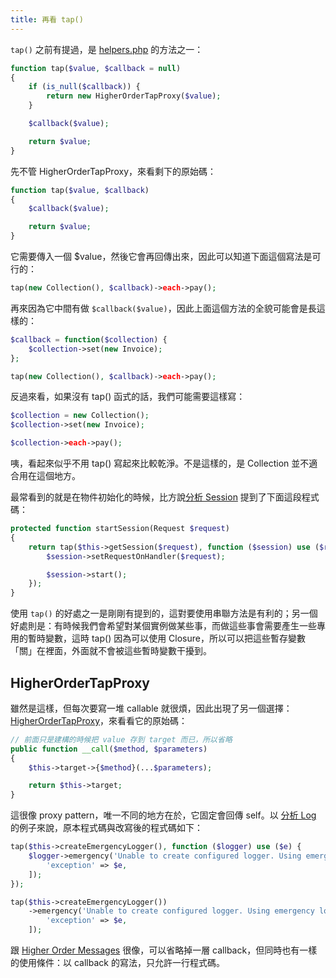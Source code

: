 ```yaml
---
title: 再看 tap()
---
```


`tap()` 之前有提過，是 [helpers.php][] 的方法之一：

```php
function tap($value, $callback = null)
{
    if (is_null($callback)) {
        return new HigherOrderTapProxy($value);
    }

    $callback($value);

    return $value;
}
```

先不管 HigherOrderTapProxy，來看剩下的原始碼：

```php
function tap($value, $callback)
{
    $callback($value);

    return $value;
}
```

它需要傳入一個 $value，然後它會再回傳出來，因此可以知道下面這個寫法是可行的：

```php
tap(new Collection(), $callback)->each->pay();
```

再來因為它中間有做 `$callback($value)`，因此上面這個方法的全貌可能會是長這樣的：

```php
$callback = function($collection) {
    $collection->set(new Invoice);
};

tap(new Collection(), $callback)->each->pay();
```

反過來看，如果沒有 tap() 函式的話，我們可能需要這樣寫：

```php
$collection = new Collection();
$collection->set(new Invoice);

$collection->each->pay();
```

咦，看起來似乎不用 tap() 寫起來比較乾淨。不是這樣的，是 Collection 並不適合用在這個地方。

最常看到的就是在物件初始化的時候，比方說[分析 Session][Day11] 提到了下面這段程式碼：

```php
protected function startSession(Request $request)
{
    return tap($this->getSession($request), function ($session) use ($request) {
        $session->setRequestOnHandler($request);

        $session->start();
    });
}
```

使用 `tap()` 的好處之一是剛剛有提到的，這對要使用串聯方法是有利的；另一個好處則是：有時候我們會希望對某個實例做某些事，而做這些事會需要產生一些專用的暫時變數，這時 tap() 因為可以使用 Closure，所以可以把這些暫存變數「關」在裡面，外面就不會被這些暫時變數干擾到。

## HigherOrderTapProxy

雖然是這樣，但每次要寫一堆 callable 就很煩，因此出現了另一個選擇：[HigherOrderTapProxy][]，來看看它的原始碼：

```php
// 前面只是建構的時候把 value 存到 target 而已，所以省略
public function __call($method, $parameters)
{
    $this->target->{$method}(...$parameters);

    return $this->target;
}
```

這很像 proxy pattern，唯一不同的地方在於，它固定會回傳 self。以 [分析 Log][Day21] 的例子來說，原本程式碼與改寫後的程式碼如下：

```php
tap($this->createEmergencyLogger(), function ($logger) use ($e) {
    $logger->emergency('Unable to create configured logger. Using emergency logger.', [
        'exception' => $e,
    ]);
});

tap($this->createEmergencyLogger())
    ->emergency('Unable to create configured logger. Using emergency logger.', [
        'exception' => $e,
    ]);
```

跟 [Higher Order Messages][Day39] 很像，可以省略掉一層 callback，但同時也有一樣的使用條件：以 callback 的寫法，只允許一行程式碼。

[helpers.php]: https://github.com/laravel/framework/blob/v5.7.6/src/Illuminate/Support/helpers.php
[HigherOrderTapProxy]: https://github.com/laravel/framework/blob/v5.7.6/src/Illuminate/Support/HigherOrderTapProxy.php

[Day11]: day11.md
[Day21]: day21.md
[Day39]: day39.md
